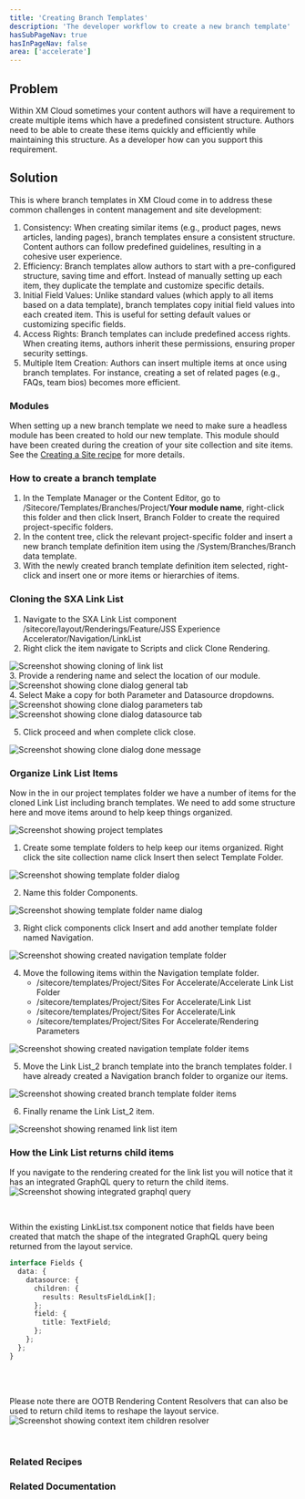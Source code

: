 ```yaml
---
title: 'Creating Branch Templates'
description: 'The developer workflow to create a new branch template'
hasSubPageNav: true
hasInPageNav: false
area: ['accelerate']
---
```


## Problem

Within XM Cloud sometimes your content authors will have a requirement to create multiple items which have a predefined consistent structure. Authors need to be able to create these items quickly and efficiently while maintaining this structure. As a developer how can you support this requirement.

## Solution

This is where branch templates in XM Cloud come in to address these common challenges in content management and site development:

1. Consistency: When creating similar items (e.g., product pages, news articles, landing pages), branch templates ensure a consistent structure. Content authors can follow predefined guidelines, resulting in a cohesive user experience.
2. Efficiency: Branch templates allow authors to start with a pre-configured structure, saving time and effort. Instead of manually setting up each item, they duplicate the template and customize specific details.
3. Initial Field Values: Unlike standard values (which apply to all items based on a data template), branch templates copy initial field values into each created item. This is useful for setting default values or customizing specific fields.
4. Access Rights: Branch templates can include predefined access rights. When creating items, authors inherit these permissions, ensuring proper security settings.
5. Multiple Item Creation: Authors can insert multiple items at once using branch templates. For instance, creating a set of related pages (e.g., FAQs, team bios) becomes more efficient.

### Modules

When setting up a new branch template we need to make sure a headless module has been created to hold our new template. This module should have been created during the creation of your site collection and site items. See the [Creating a Site recipe](/learn/accelerate/xm-cloud/pre-development/sprint-zero/creating-a-site) for more details.

### How to create a branch template

1. In the Template Manager or the Content Editor, go to /Sitecore/Templates/Branches/Project/**Your module name**, right-click this folder and then click Insert, Branch Folder to create the required project-specific folders.
2. In the content tree, click the relevant project-specific folder and insert a new branch template definition item using the /System/Branches/Branch data template.
3. With the newly created branch template definition item selected, right-click and insert one or more items or hierarchies of items.

### Cloning the SXA Link List

1. Navigate to the SXA Link List component /sitecore/layout/Renderings/Feature/JSS Experience Accelerator/Navigation/LinkList
2. Right click the item navigate to Scripts and click Clone Rendering.
<img src="/images/learn/accelerate/xm-cloud/creating-branch-templates1.png" alt="Screenshot showing cloning of link list"/>

<br/>
3. Provide a rendering name and select the location of our module.
<img src="/images/learn/accelerate/xm-cloud/creating-branch-templates2.png" alt="Screenshot showing clone dialog general tab"/>

<br/>
4. Select Make a copy for both Parameter and Datasource dropdowns.
<img src="/images/learn/accelerate/xm-cloud/creating-branch-templates3.png" alt="Screenshot showing clone dialog parameters tab"/>

<br/>
<img src="/images/learn/accelerate/xm-cloud/creating-branch-templates4.png" alt="Screenshot showing clone dialog datasource tab"/>
<br/>

5. Click proceed and when complete click close.
<img src="/images/learn/accelerate/xm-cloud/creating-branch-templates5.png" alt="Screenshot showing clone dialog done message"/>

### Organize Link List Items

Now in the in our project templates folder we have a number of items for the cloned Link List including branch templates. We need to add some structure here and move items around to help keep things organized.

<img src="/images/learn/accelerate/xm-cloud/creating-branch-templates6.png" alt="Screenshot showing project templates"/>
<br/>

1. Create some template folders to help keep our items organized. Right click the site collection name click  Insert then select Template Folder.
<img src="/images/learn/accelerate/xm-cloud/creating-branch-templates7.png" alt="Screenshot showing template folder dialog"/>

<br/>

2. Name this folder Components.
<img src="/images/learn/accelerate/xm-cloud/creating-branch-templates8.png" alt="Screenshot showing template folder name dialog"/>

<br/>

3. Right click components click Insert and add another template folder named Navigation.
<img src="/images/learn/accelerate/xm-cloud/creating-branch-templates9.png" alt="Screenshot showing created navigation template folder"/>

<br/>

4. Move the following items within the Navigation template folder.
    * /sitecore/templates/Project/Sites For Accelerate/Accelerate Link List Folder
    * /sitecore/templates/Project/Sites For Accelerate/Link List
    * /sitecore/templates/Project/Sites For Accelerate/Link
    * /sitecore/templates/Project/Sites For Accelerate/Rendering Parameters
<img src="/images/learn/accelerate/xm-cloud/creating-branch-templates10.png" alt="Screenshot showing created navigation template folder items"/>

<br/>

5. Move the Link List_2 branch template into the branch templates folder. I have already created a Navigation branch folder to organize our items.
<img src="/images/learn/accelerate/xm-cloud/creating-branch-templates11.png" alt="Screenshot showing created branch template folder items"/>

<br/>

6. Finally rename the Link List_2 item.
<img src="/images/learn/accelerate/xm-cloud/creating-branch-templates12.png" alt="Screenshot showing renamed link list item"/>

<br/>

### How the Link List returns child items

If you navigate to the rendering created for the link list you will notice that it has an integrated GraphQL query to return the child items.
<img src="/images/learn/accelerate/xm-cloud/creating-branch-templates13.png" alt="Screenshot showing integrated graphql query"/>

<br/>

Within the existing LinkList.tsx component notice that fields have been created that match the shape of the integrated GraphQL query being returned from the layout service.

```typescript
interface Fields {
  data: {
    datasource: {
      children: {
        results: ResultsFieldLink[];
      };
      field: {
        title: TextField;
      };
    };
  };
}
```

<br/>
<br/>

Please note there are OOTB Rendering Content Resolvers that can also be used to return child items to reshape the layout service.
<img src="/images/learn/accelerate/xm-cloud/creating-branch-templates14.png" alt="Screenshot showing context item children resolver"/>

<br/>

### Related Recipes

<Row columns={2}>
  <Link title="Creating new components" link="/learn/accelerate/xm-cloud/implementation/developer-experience/creating-new-components" />
</Row>

### Related Documentation

<Row columns={2}>
  <Link title="Branch templates | Sitecore Documentation" link="https://doc.sitecore.com/xmc/en/developers/xm-cloud/branch-templates.html" />
  <Link title="Work with a branch template | Sitecore Documentation" link="https://doc.sitecore.com/xp/en/xmc/en/developers/xm-cloud/work-with-a-branch-template.html" />
</Row>
